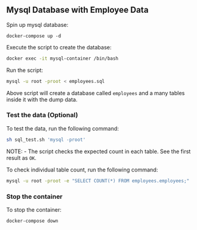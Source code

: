 ## Mysql Database with Employee Data

Spin up mysql database:

```
docker-compose up -d
```


Execute the script to create the database:

```bash
docker exec -it mysql-container /bin/bash
```

Run the script:

```bash
mysql -u root -proot < employees.sql
```
Above script will create a database called `employees` and a many tables inside it with the dump data.

### Test the data (Optional)

To test the data, run the following command:

```bash
sh sql_test.sh 'mysql -proot'
```

NOTE: - The script checks the expected count in each table. See the first result as `OK`.

To check individual table count, run the following command:

```bash
mysql -u root -proot -e "SELECT COUNT(*) FROM employees.employees;"
```

### Stop the container

To stop the container:

```bash
docker-compose down
```